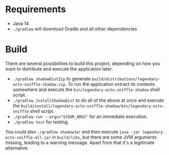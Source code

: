 # Requirements
* Java 14
* `./gradlew` will download Gradle and all other dependencies

# Build

There are several possibilities to build this project, depending on how you want to distribute and execute the application later.

* `./gradlew shadowDistZip` to generate `build/distributions/legendary-octo-sniffle-shadow.zip`. To run the application extract its contents somewhere and execute the `bin/legendary-octo-sniffle-shadow` shell script.
* `./gradlew installShadowDist` to do all of the above at once and execute the `build/install/legendary-octo-sniffle-shadow/bin/legendary-octo-sniffle` shell script.
* `./gradlew run --args="$YOUR_ARGS"` for an immediate execution.
* `./gradlew test` for testing.

You could also `./gradlew shadowJar` and then execute `java -jar legendary-octo-sniffle-all.jar` in `build/libs`, but there are some JVM arguments missing, leading to a warning message. Apart from that it's a legitimate alternative.
